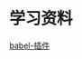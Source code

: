 # 学习资料
[babel-插件](https://github.com/jamiebuilds/babel-handbook/blob/master/translations/zh-Hans/plugin-handbook.md)